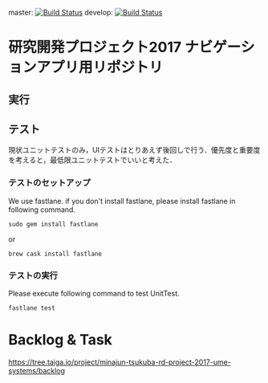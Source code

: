 master: [![Build Status](https://travis-ci.org/tsukuba-pbl/NavigationFor_iOS.svg?branch=master)](https://travis-ci.org/tsukuba-pbl/NavigationFor_iOS)
develop: [![Build Status](https://travis-ci.org/tsukuba-pbl/NavigationFor_iOS.svg?branch=develop)](https://travis-ci.org/tsukuba-pbl/NavigationFor_iOS)

# 研究開発プロジェクト2017 ナビゲーションアプリ用リポジトリ

## 実行

## テスト
現状ユニットテストのみ，UIテストはとりあえず後回しで行う．優先度と重要度を考えると，最低限ユニットテストでいいと考えた．

### テストのセットアップ
We use fastlane. if you don't install fastlane, please install fastlane in following command.

```
sudo gem install fastlane
```
or 
```
brew cask install fastlane
```

### テストの実行
Please execute following command to test UnitTest.
```
fastlane test
```

# Backlog & Task
https://tree.taiga.io/project/minajun-tsukuba-rd-project-2017-ume-systems/backlog

